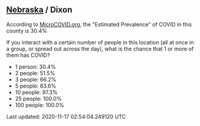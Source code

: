 
## [Nebraska](/united-states/nebraska) / Dixon

According to [MicroCOVID.org](http://microcovid.org),
the "Estimated Prevalence" of COVID in this county is 30.4%

If you interact with a certain number of people in this location
(all at once in a group, or spread out across the day), what is the chance that
1 or more of them has COVID?

- 1 person: 30.4%
- 2 people: 51.5%
- 3 people: 66.2%
- 5 people: 83.6%
- 10 people: 97.3%
- 25 people: 100.0%
- 100 people: 100.0%

Last updated: 2020-11-17 02:54:04.249120 UTC
